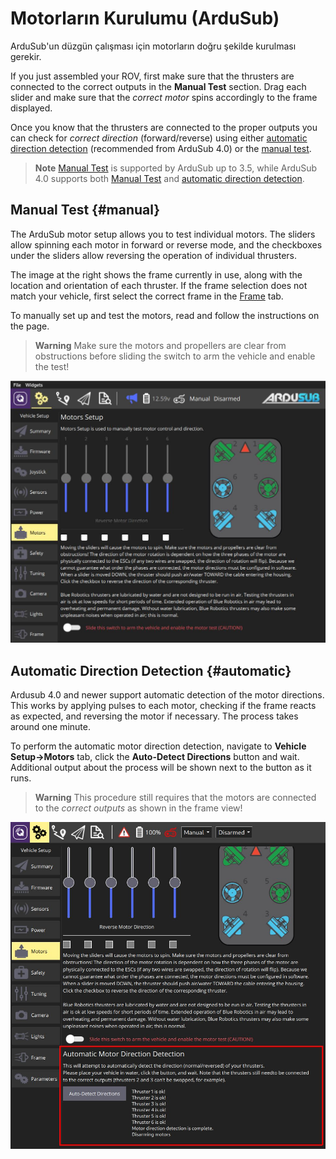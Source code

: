 # Motorların Kurulumu (ArduSub)

ArduSub'un düzgün çalışması için motorların doğru şekilde kurulması gerekir.

If you just assembled your ROV, first make sure that the thrusters are connected to the correct outputs in the **Manual Test** section. Drag each slider and make sure that the *correct motor* spins accordingly to the frame displayed.

Once you know that the thrusters are connected to the proper outputs you can check for *correct direction* (forward/reverse) using either [automatic direction detection](#automatic) (recommended from ArduSub 4.0) or the [manual test](#manual).

> **Note** [Manual Test](#manual) is supported by ArduSub up to 3.5, while ArduSub 4.0 supports both [Manual Test](#manual) and [automatic direction detection](#automatic).

## Manual Test {#manual}

The ArduSub motor setup allows you to test individual motors. The sliders allow spinning each motor in forward or reverse mode, and the checkboxes under the sliders allow reversing the operation of individual thrusters.

The image at the right shows the frame currently in use, along with the location and orientation of each thruster. If the frame selection does not match your vehicle, first select the correct frame in the [Frame](../SetupView/airframe_ardupilot.md#ardusub) tab.

To manually set up and test the motors, read and follow the instructions on the page.

> **Warning** Make sure the motors and propellers are clear from obstructions before sliding the switch to arm the vehicle and enable the test!

![Ardusub Motors Test](../../assets/setup/motors-sub.jpg)

## Automatic Direction Detection {#automatic}

Ardusub 4.0 and newer support automatic detection of the motor directions. This works by applying pulses to each motor, checking if the frame reacts as expected, and reversing the motor if necessary. The process takes around one minute.

To perform the automatic motor direction detection, navigate to **Vehicle Setup->Motors** tab, click the **Auto-Detect Directions** button and wait. Additional output about the process will be shown next to the button as it runs.

> **Warning** This procedure still requires that the motors are connected to the *correct outputs* as shown in the frame view!

![Ardusub Motors Auto-Setup](../../assets/setup/motors-sub-auto.jpg)
